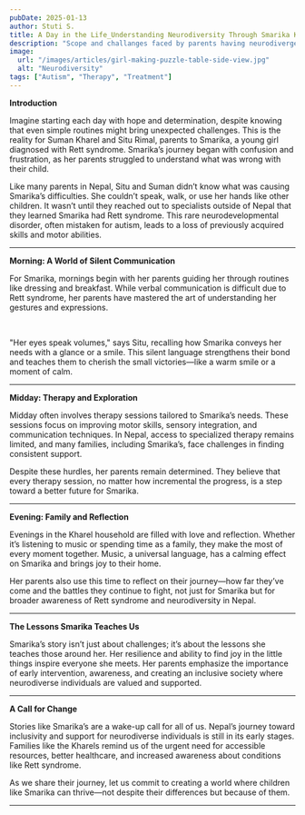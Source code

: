 ```yaml
---
pubDate: 2025-01-13
author: Stuti S.
title: A Day in the Life_Understanding Neurodiversity Through Smarika Kharel’s Story
description: "Scope and challanges faced by parents having neurodivergent children."
image:
  url: "/images/articles/girl-making-puzzle-table-side-view.jpg"
  alt: "Neurodiversity"
tags: ["Autism", "Therapy", "Treatment"]
---
```


**Introduction**

Imagine starting each day with hope and determination, despite knowing that even simple routines might bring unexpected challenges. This is the reality for Suman Kharel and Situ Rimal, parents to Smarika, a young girl diagnosed with Rett syndrome. Smarika’s journey began with confusion and frustration, as her parents struggled to understand what was wrong with their child.
<br>

Like many parents in Nepal, Situ and Suman didn’t know what was causing Smarika’s difficulties. She couldn’t speak, walk, or use her hands like other children. It wasn’t until they reached out to specialists outside of Nepal that they learned Smarika had Rett syndrome. This rare neurodevelopmental disorder, often mistaken for autism, leads to a loss of previously acquired skills and motor abilities.

***

**Morning: A World of Silent Communication**

For Smarika, mornings begin with her parents guiding her through routines like dressing and breakfast. While verbal communication is difficult due to Rett syndrome, her parents have mastered the art of understanding her gestures and expressions.

<br>

"Her eyes speak volumes," says Situ, recalling how Smarika conveys her needs with a glance or a smile. This silent language strengthens their bond and teaches them to cherish the small victories—like a warm smile or a moment of calm.

***

**Midday: Therapy and Exploration**

Midday often involves therapy sessions tailored to Smarika’s needs. These sessions focus on improving motor skills, sensory integration, and communication techniques. In Nepal, access to specialized therapy remains limited, and many families, including Smarika’s, face challenges in finding consistent support.
<br>

Despite these hurdles, her parents remain determined. They believe that every therapy session, no matter how incremental the progress, is a step toward a better future for Smarika.
***

**Evening: Family and Reflection**

Evenings in the Kharel household are filled with love and reflection. Whether it’s listening to music or spending time as a family, they make the most of every moment together. Music, a universal language, has a calming effect on Smarika and brings joy to their home.
<br>

Her parents also use this time to reflect on their journey—how far they’ve come and the battles they continue to fight, not just for Smarika but for broader awareness of Rett syndrome and neurodiversity in Nepal.
***

**The Lessons Smarika Teaches Us**

Smarika’s story isn’t just about challenges; it’s about the lessons she teaches those around her. Her resilience and ability to find joy in the little things inspire everyone she meets. Her parents emphasize the importance of early intervention, awareness, and creating an inclusive society where neurodiverse individuals are valued and supported.
***

**A Call for Change**

Stories like Smarika’s are a wake-up call for all of us. Nepal’s journey toward inclusivity and support for neurodiverse individuals is still in its early stages. Families like the Kharels remind us of the urgent need for accessible resources, better healthcare, and increased awareness about conditions like Rett syndrome.
<br>

As we share their journey, let us commit to creating a world where children like Smarika can thrive—not despite their differences but because of them.
***


